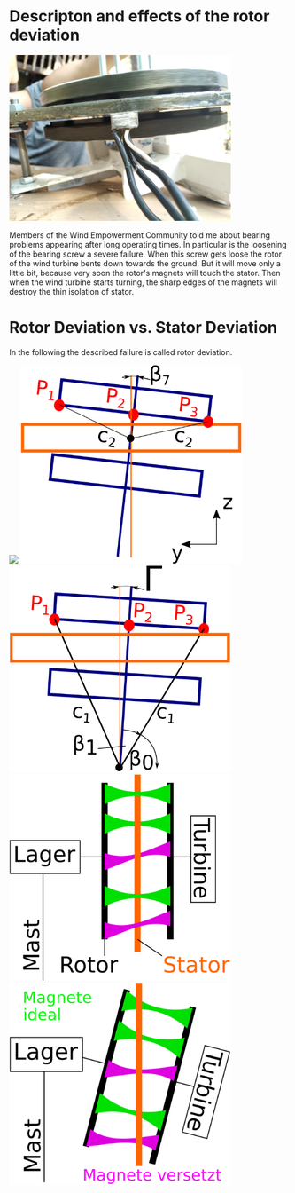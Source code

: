 # Descripton and effects of the rotor deviation

<!--- Piture Airgap  -->
<img src="IMG_20200809_094218_APSM_Airgap1.jpg" width="400" />


Members of the Wind Empowerment Community told me about bearing problems appearing after long operating times. In particular is the loosening of the bearing screw a severe failure. When this screw gets loose the rotor of the wind turbine bents down towards the ground. But it will move only a little bit, because very soon the rotor's magnets will touch the stator. Then when the wind turbine starts turning, the sharp edges of the magnets will destroy the thin isolation of stator.

  # Rotor Deviation vs. Stator Deviation
  In the following the described failure is called rotor deviation. 


<!--- Rotor Deviation Picture Laboratory -->
<img src="IMG_20210727_171714_RotorDeviation" width="400" />

<!--- Stator Deviation  -->
<img src="StatSchraeg.svg" width="400" />

<!--- Rotor Deviation  -->
<img src="RotAuslenk.svg" width="400" />

<!--- Flux parallel  -->
<img src="DeltaUParallel.svg" width="400" />

<!--- Flux Rotor Deviation  -->
<img src="DeltaURotAus.svg" width="400" />

